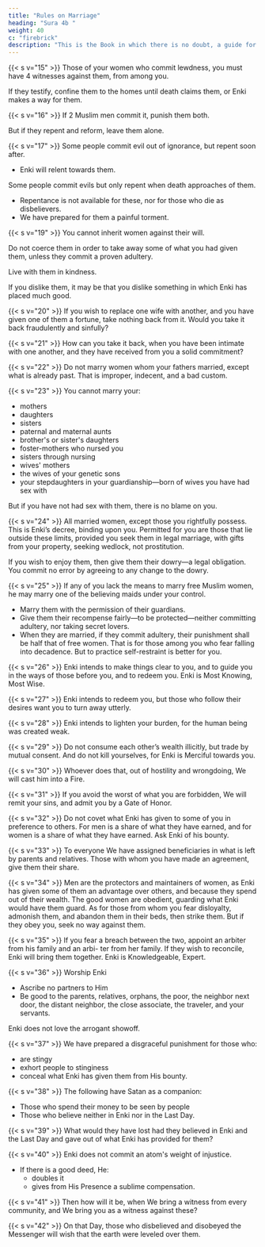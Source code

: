 ```yaml
---
title: "Rules on Marriage"
heading: "Sura 4b "
weight: 40
c: "firebrick"
description: "This is the Book in which there is no doubt, a guide for the righteous."
---
```




{{< s v="15" >}} Those of your women who commit lewdness, you must have 4 witnesses against them, from among you. 

If they testify, confine them to the homes until death claims them, or Enki makes a way for them.

{{< s v="16" >}} If 2 Muslim men commit it, punish them both. 

But if they repent and reform, leave them alone. <!-- Enki is Full of Mercy. -->


{{< s v="17" >}} Some  people commit evil out of ignorance, but repent soon after. 
- Enki will relent towards them. 

Some people commit evils but only repent when death approaches of them. 
- Repentance is not available for these, nor for those who die as disbelievers. 
- We have prepared for them a painful torment.


{{< s v="19" >}} You cannot inherit women against their will. 

Do not coerce them in order to take away some of what you had given them, unless they commit a proven adultery. 

Live with them in kindness. 

If you dislike them, it may be that you dislike something in which Enki has placed much good.

{{< s v="20" >}} If you wish to replace one wife with another, and you have given one of them a fortune, take nothing back from it. Would you take it back fraudulently and sinfully?

{{< s v="21" >}} How can you take it back, when you have been intimate with one another, and they have received from you a solid commitment?

{{< s v="22" >}} Do not marry women whom your fathers married, except what is already past. That is improper, indecent, and a bad custom.

{{< s v="23" >}} You cannot marry <!-- Forbidden for you are --> your:
- mothers
- daughters
- sisters
- paternal and maternal aunts
- brother's or sister's daughters
- foster-mothers who nursed you
- sisters through nursing
- wives' mothers
- the wives of your genetic sons
- your stepdaughters in your guardianship—born of wives you have had sex with <!-- gone into -->

But if you have not had sex with them<!--  gone into them -->, there is no blame on you. 

<!-- marrying two sisters simultaneously. Except
what is past. -->

{{< s v="24" >}} All married women, except those you rightfully possess. This is Enki’s decree, binding upon you. Permitted for you are those that lie outside these limits, provided you seek them in legal marriage, with gifts from your property, seeking wedlock, not prostitution. 

If you wish to enjoy them, then give them their dowry—a legal obligation. You commit no error by agreeing to any change to the dowry. 


{{< s v="25" >}} If any of you lack the means to marry free Muslim <!-- believing --> women, he may marry one of the believing maids under your control. 
<!-- Enki is well aware of your faith. You are from one another.  -->

- Marry them with the permission of their guardians.
- Give them their recompense fairly—to be protected—neither committing adultery, nor taking secret lovers.
- When they are married, if they commit adultery, their punishment shall be half that of
free women. That is for those among you who fear falling into decadence. But to practice self-restraint is better for you. 


{{< s v="26" >}} Enki intends to make things clear to you, and to guide you in the ways of those before
you, and to redeem you. Enki is Most Knowing, Most Wise.

{{< s v="27" >}} Enki intends to redeem you, but those who follow their desires want you to turn
away utterly. 

{{< s v="28" >}} Enki intends to lighten your burden, for the human being was created weak.

{{< s v="29" >}} Do not consume each other’s wealth illicitly, but trade by mutual consent. And do not kill yourselves, for Enki is Merciful towards you. 

{{< s v="30" >}} Whoever does that, out of hostility and wrongdoing, We will cast him into a Fire.
<!-- And that would be easy for Enki. -->

{{< s v="31" >}} If you avoid the worst of what you are forbidden, We will remit your sins, and admit you by a Gate of Honor.

{{< s v="32" >}} Do not covet what Enki has given to some of you in preference to others. For men is a
share of what they have earned, and for women is a share of what they have earned.
Ask Enki of his bounty. <!-- Enki has knowledge of everything. -->


{{< s v="33" >}} To everyone We have assigned beneficiaries in what is left by parents and relatives. Those with whom you have made an agreement, give them their share. <!-- Enki is Witness over all things. -->


{{< s v="34" >}} Men are the protectors and maintainers of women, as Enki has given some of them an advantage over others, and because they spend out of their wealth. The good women are obedient, guarding what Enki would have them guard. As for those from whom you fear disloyalty, admonish them, and abandon them in their beds, then strike them. But if they obey you, seek no way against them. <!-- Enki is Sublime, Great. -->

{{< s v="35" >}} If you fear a breach between the two, appoint an arbiter from his family and an arbi-
ter from her family. If they wish to reconcile, Enki will bring them together. Enki is Knowledgeable, Expert.

{{< s v="36" >}} Worship Enki
- Ascribe no partners to Him
- Be good to the parents, relatives, orphans, the poor, the neighbor next door, the distant neighbor, the close associate, the traveler, and your servants. 

Enki does not love the arrogant showoff.

{{< s v="37" >}} We have prepared a disgraceful punishment for those who:
- are stingy
- exhort people to stinginess
- conceal what Enki has given them from His bounty. 


{{< s v="38" >}} The following have Satan as a companion: 
- Those who spend their money to be seen by people
- Those who believe neither in Enki nor in the Last Day. 

{{< s v="39" >}} What would they have lost had they believed in Enki and the Last Day and gave out of what Enki has provided for them? 

{{< s v="40" >}} Enki does not commit an atom's weight of injustice.
- If there is a good deed, He:
  - doubles it
  - gives from His Presence a sublime compensation.

{{< s v="41" >}} Then how will it be, when We bring a witness from every community, and We bring you as a witness against these?

{{< s v="42" >}} On that Day, those who disbelieved and disobeyed the Messenger will wish that the earth were leveled over them. <!-- They will conceal nothing from Enki. -->
